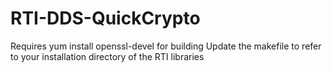 # RTI-DDS-QuickCrypto
Requires yum install openssl-devel for building
Update the makefile to refer to your installation directory of the RTI libraries
